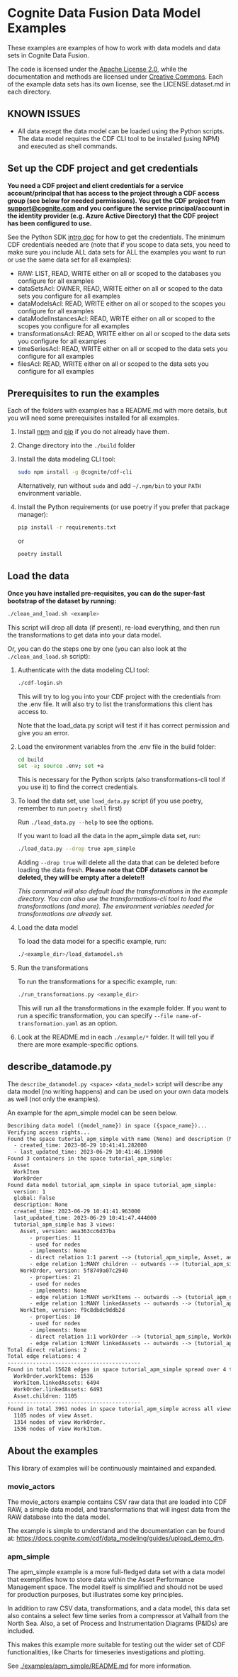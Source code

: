 # Cognite Data Fusion Data Model Examples

These examples are examples of how to work with data models and data sets in Cognite Data Fusion.

The code is licensed under the [Apache License 2.0](LICENSE.code.md), while the documentation and methods are licensed
under [Creative Commons](LICENSE.docs.md). Each of the example data sets has its own license, see the LICENSE.dataset.md in each
directory.

## KNOWN ISSUES

* All data except the data model can be loaded using the Python scripts. The data model requires the CDF CLI tool to be installed (using NPM) and executed as shell commands.

## Set up the CDF project and get credentials

**You need a CDF project and client credentials for a service account/principal that has access to the project
through a CDF access group (see below for needed permissions). You get the CDF project from
<support@cognite.com> and you configure the service principal/account in the identity provider (e.g. Azure Active Directory)
that the CDF project has been configured to use.**

See the Python SDK [intro doc](https://developer.cognite.com/dev/guides/sdk/python/python_auth_oidc/) for how to get the credentials.
The minimum CDF credentials needed are (note that if you scope to data sets, you need to make sure you include ALL data sets for ALL
the examples you want to run or use the same data set for all examples):

* RAW: LIST, READ, WRITE either on all or scoped to the databases you configure for all examples
* dataSetsAcl: OWNER, READ, WRITE either on all or scoped to the data sets you configure for all examples
* dataModelsAcl: READ, WRITE either on all or scoped to the scopes you configure for all examples
* dataModelInstancesAcl: READ, WRITE either on all or scoped to the scopes you configure for all examples
* transformationsAcl: READ, WRITE either on all or scoped to the data sets you configure for all examples
* timeSeriesAcl: READ, WRITE either on all or scoped to the data sets you configure for all examples
* filesAcl: READ, WRITE either on all or scoped to the data sets you configure for all examples

## Prerequisites to run the examples

Each of the folders with examples has a README.md with more details, but you will need some prerequisites installed for all
examples.

1. Install [npm](https://docs.npmjs.com/downloading-and-installing-node-js-and-npm) and
    [pip](https://packaging.python.org/en/latest/tutorials/installing-packages/) if you do not already have them.

2. Change directory into the `./build` folder

3. Install the data modeling CLI tool:

    ```bash
    sudo npm install -g @cognite/cdf-cli
    ```

    Alternatively, run without `sudo` and add `~/.npm/bin` to your `PATH` environment variable.

4. Install the Python requirements (or use poetry if you prefer that package manager):

    ```bash
    pip install -r requirements.txt
    ```

    or

    ```bash
    poetry install
    ```

## Load the data

**Once you have installed pre-requisites, you can do the super-fast bootstrap of the dataset by running:**

```bash
./clean_and_load.sh <example>
```

This script will drop all data (if present), re-load everything, and then run the transformations to get data into
your data model.

Or, you can do the steps one by one (you can also look at the `./clean_and_load.sh` script):

1. Authenticate with the data modeling CLI tool:

    ```bash
    ./cdf-login.sh
    ```

    This will try to log you into your CDF project with the credentials from the .env file. It will also try to list the transformations this
    client has access to.

    Note that the load_data.py script will test if it has correct permission and give you an error.

1. Load the environment variables from the .env file in the build folder:

    ```bash
    cd build
    set -a; source .env; set +a
    ```

    This is necessary for the Python scripts (also transformations-cli tool if you use it) to find the correct credentials.

1. To load the data set, use `load_data.py` script (if you use poetry, remember to run `poetry shell` first)

    Run `./load_data.py --help` to see the options.

    If you want to load all the data in the apm_simple data set, run:

    ```bash
    ./load_data.py --drop true apm_simple
    ```

    Adding `--drop true` will delete all the data that can be deleted before
    loading the data fresh. **Please note that CDF datasets cannot be deleted, they will be empty after a delete!!**

    *This command will also default load the transformations in the example directory. You can also use the transformations-cli tool to load the transformations (and more). The environment variables needed for transformations are already set.*

1. Load the data model

    To load the data model for a specific example, run:

    ```bash
    ./<example_dir>/load_datamodel.sh
    ```

1. Run the transformations

    To run the transformations for a specific example, run:

    ```bash
    ./run_transformations.py <example_dir>
    ```

    This will run all the transformations in the example folder. If you want to run a specific
    transformation, you can specify `--file name-of-transformation.yaml` as an option.

1. Look at the README.md in each `./example/*` folder. It will tell you if there are more example-specific options.

## describe_datamode.py

The `describe_datamodel.py <space> <data_model>` script will describe any data model (no writing happens) and
can be used on your own data models as well (not only the examples).

An example for the apm_simple model can be seen below.

```txt
Describing data model ({model_name}) in space ({space_name})...
Verifying access rights...
Found the space tutorial_apm_simple with name (None) and description (None).
  - created_time: 2023-06-29 10:41:41.282000
  - last_updated_time: 2023-06-29 10:41:46.139000
Found 3 containers in the space tutorial_apm_simple:
  Asset
  WorkItem
  WorkOrder
Found data model tutorial_apm_simple in space tutorial_apm_simple:
  version: 1
  global: False
  description: None
  created_time: 2023-06-29 10:41:41.963000
  last_updated_time: 2023-06-29 10:41:47.444000
  tutorial_apm_simple has 3 views:
    Asset, version: aea363cc6d37ba
       - properties: 11
       - used for nodes
       - implements: None
       - direct relation 1:1 parent --> (tutorial_apm_simple, Asset, aea363cc6d37ba)
       - edge relation 1:MANY children -- outwards --> (tutorial_apm_simple, Asset, aea363cc6d37ba)
    WorkOrder, version: 5f8749a07c2940
       - properties: 21
       - used for nodes
       - implements: None
       - edge relation 1:MANY workItems -- outwards --> (tutorial_apm_simple, WorkItem, f9c8dbdc9ddb2d)
       - edge relation 1:MANY linkedAssets -- outwards --> (tutorial_apm_simple, Asset, aea363cc6d37ba)
    WorkItem, version: f9c8dbdc9ddb2d
       - properties: 10
       - used for nodes
       - implements: None
       - direct relation 1:1 workOrder --> (tutorial_apm_simple, WorkOrder, 5f8749a07c2940)
       - edge relation 1:MANY linkedAssets -- outwards --> (tutorial_apm_simple, Asset, aea363cc6d37ba)
Total direct relations: 2
Total edge relations: 4
------------------------------------------
Found in total 15628 edges in space tutorial_apm_simple spread over 4 types:
  WorkOrder.workItems: 1536
  WorkItem.linkedAssets: 6494
  WorkOrder.linkedAssets: 6493
  Asset.children: 1105
------------------------------------------
Found in total 3961 nodes in space tutorial_apm_simple across all views and containers.
  1105 nodes of view Asset.
  1314 nodes of view WorkOrder.
  1536 nodes of view WorkItem.
```

## About the examples

This library of examples will be continuously maintained and expanded.

### movie_actors

The movie_actors example contains CSV raw data that are loaded into CDF RAW, a simple data model,
and transformations that will ingest data from the RAW database into the data model.

The example is simple to understand and the documentation can be found at: <https://docs.cognite.com/cdf/data_modeling/guides/upload_demo_dm>.

### apm_simple

The apm_simple example is a more full-fledged data set with a data model that exemplifies how to
store data within the Asset Performance Management space. The model itself is simplified and
should not be used for production purposes, but illustrates some key principles.

In addition to raw CSV data, transformations, and a data model, this data set also contains
a select few time series from a compressor at Valhall from the North Sea. Also, a set of
Process and Instrumentation Diagrams (P&IDs) are included.

This makes this example more suitable for testing out the wider set of CDF functionalities, like
Charts for timeseries investigations and plotting.

See [./examples/apm_simple/README.md](./examples/apm_simple/README.md) for more information.

